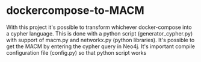 # dockercompose-to-MACM
With this project it's possible to transform whichever docker-compose into a cypher language. This is done with a python script (generator_cypher.py) with support of macm.py and networkx.py (python libraries). It's possible to get the MACM by entering the cypher query in Neo4j.
It's important compile configuration file (config.py) so that python script works
